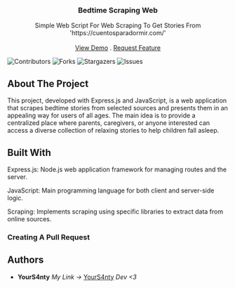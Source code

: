 <br/>
<p align="center">
  <h3 align="center">Bedtime Scraping Web</h3>

  <p align="center">
    Simple Web Script For Web Scraping To Get Stories From 'https://cuentosparadormir.com/'
    <br/>
    <br/>
    <a href="https://bedtimex.vercel.app">View Demo</a>
    .
    <a href="https://github.com/YourS4nty/Bedtime/issues">Request Feature</a>
  </p>
</p>

![Contributors](https://img.shields.io/github/contributors/YourS4nty/Bedtime?color=dark-green) ![Forks](https://img.shields.io/github/forks/YourS4nty/Bedtime?style=social) ![Stargazers](https://img.shields.io/github/stars/YourS4nty/Bedtime?style=social) ![Issues](https://img.shields.io/github/issues/YourS4nty/Bedtime) 

## About The Project

This project, developed with Express.js and JavaScript, is a web application that scrapes bedtime stories from selected sources and presents them in an appealing way for users of all ages. The main idea is to provide a centralized place where parents, caregivers, or anyone interested can access a diverse collection of relaxing stories to help children fall asleep.

## Built With

Express.js: Node.js web application framework for managing routes and the server.

JavaScript: Main programming language for both client and server-side logic.

Scraping: Implements scraping using specific libraries to extract data from online sources.

### Creating A Pull Request



## Authors

* **YourS4nty**  *My Link ->*  [YourS4nty](https://github.com/YourS4nty/) *Dev <3*
